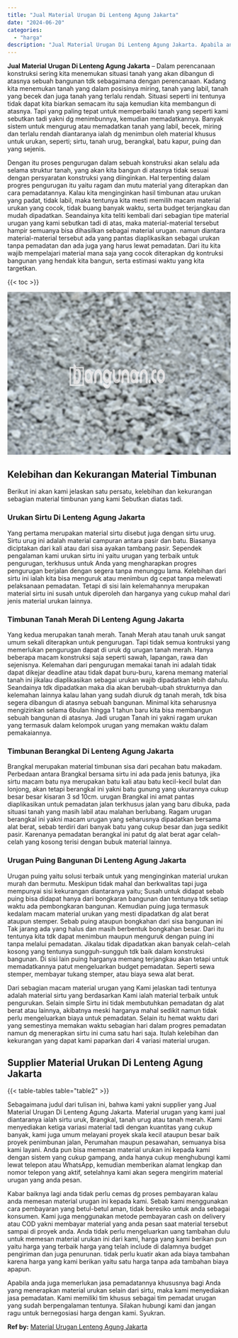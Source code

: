 ```yaml
---
title: "Jual Material Urugan Di Lenteng Agung Jakarta"
date: "2024-06-20"
categories: 
  - "harga"
description: "Jual Material Urugan Di Lenteng Agung Jakarta. Apabila anda juga memerlukan jasa pemadatannya khususnya bagi Anda yang menerapkan material urukan selain dari..."
---
```


**Jual Material Urugan Di Lenteng Agung Jakarta** – Dalam perencanaan konstruksi sering kita menemukan situasi tanah yang akan dibangun di atasnya sebuah bangunan tdk sebagaimana dengan perencanaan. Kadang kita menemukan tanah yang dalam posisinya miring, tanah yang labil, tanah yang becek dan juga tanah yang terlalu rendah. Situasi seperti ini tentunya tidak dapat kita biarkan semacam itu saja kemudian kita membangun di atasnya. Tapi yang paling tepat untuk memperbaiki tanah yang seperti kami sebutkan tadi yakni dg menimbunnya, kemudian memadatkannya. Banyak sistem untuk mengurug atau memadatkan tanah yang labil, becek, miring dan terlalu rendah diantaranya ialah dg menimbun oleh material khusus untuk urukan, seperti; sirtu, tanah urug, berangkal, batu kapur, puing dan yang sejenis.

Dengan itu proses pengurugan dalam sebuah konstruksi akan selalu ada selama struktur tanah, yang akan kita bangun di atasnya tidak sesuai dengan persyaratan konstruksi yang diinginkan. Hal terpenting dalam progres pengurugan itu yaitu ragam dan mutu material yang diterapkan dan cara pemadatannya. Kalau kita menginginkan hasil timbunan atau urukan yang padat, tidak labil, maka tentunya kita mesti memilih macam material urukan yang cocok, tidak buang banyak waktu, serta budget terjangkau dan mudah dipadatkan. Seandainya kita teliti kembali dari sebagian tipe material urugan yang kami sebutkan tadi di atas, maka material-material tersebut hampir semuanya bisa dihasilkan sebagai material urugan. namun diantara material-material tersebut ada yang pantas diaplikasikan sebagai urukan tanpa pemadatan dan ada juga yang harus lewat pemadatan. Dari itu kita wajib mempelajari material mana saja yang cocok diterapkan dg kontruksi bangunan yang hendak kita bangun, serta estimasi waktu yang kita targetkan.

{{< toc >}}

![Jual Material Urugan Di Lenteng Agung Jakarta](/images/jual-urugan-01.png)

## Kelebihan dan Kekurangan Material Timbunan

Berikut ini akan kami jelaskan satu persatu, kelebihan dan kekurangan sebagian material timbunan yang kami Sebutkan diatas tadi.

### Urukan Sirtu Di Lenteng Agung Jakarta

Yang pertama merupakan material sirtu disebut juga dengan sirtu urug. Sirtu urug ini adalah material campuran antara pasir dan batu. Biasanya diciptakan dari kali atau dari sisa ayakan tambang pasir. Sependek pengalaman kami urukan sirtu ini yaitu urugan yang terbaik untuk pengurugan, terkhusus untuk Anda yang mengharapkan progres pengurugan berjalan dengan segera tanpa menunggu lama. Kelebihan dari sirtu ini ialah kita bisa menguruk atau menimbun dg cepat tanpa melewati pelaksanaan pemadatan. Tetapi di sisi lain kelemahannya merupakan material sirtu ini susah untuk diperoleh dan harganya yang cukup mahal dari jenis material urukan lainnya.

### Timbunan Tanah Merah Di Lenteng Agung Jakarta

Yang kedua merupakan tanah merah. Tanah Merah atau tanah uruk sangat umum sekali diterapkan untuk pengurugan. Tapi tidak semua kontruksi yang memerlukan pengurugan dapat di uruk dg urugan tanah merah. Hanya beberapa macam konstruksi saja seperti sawah, lapangan, rawa dan sejenisnya. Kelemahan dari pengurugan memakai tanah ini adalah tidak dapat dikejar deadline atau tidak dapat buru-buru, karena memang material tanah ini jikalau diaplikasikan sebagai urukan wajib dipadatkan lebih dahulu. Seandainya tdk dipadatkan maka dia akan berubah-ubah strukturnya dan kelemahan lainnya kalau lahan yang sudah diuruk dg tanah merah, tdk bisa segera dibangun di atasnya sebuah bangunan. Minimal kita seharusnya mengizinkan selama 6bulan hingga 1 tahun baru kita bisa membangun sebuah bangunan di atasnya. Jadi urugan Tanah ini yakni ragam urukan yang termasuk dalam kelompok urugan yang memakan waktu dalam pemakaiannya.

### Timbunan Berangkal Di Lenteng Agung Jakarta

Brangkal merupakan material timbunan sisa dari pecahan batu makadam. Perbedaan antara Brangkal bersama sirtu ini ada pada jenis batunya, jika sirtu macam batu nya merupakan batu kali atau batu kecil-kecil bulat dan lonjong, akan tetapi berangkal ini yakni batu gunung yang ukurannya cukup besar besar kisaran 3 sd 10cm. urugan Brangkal ini amat pantas diaplikasikan untuk pemadatan jalan terkhusus jalan yang baru dibuka, pada situasi tanah yang masih labil atau malahan berlubang. Ragam urugan berangkal ini yakni macam urugan yang seharusnya dipadatkan bersama alat berat, sebab terdiri dari banyak batu yang cukup besar dan juga sedikit pasir. Karenanya pemadatan berangkal ini patut dg alat berat agar celah-celah yang kosong terisi dengan bubuk material lainnya.

### Urugan Puing Bangunan Di Lenteng Agung Jakarta

Urugan puing yaitu solusi terbaik untuk yang menginginkan material urukan murah dan bermutu. Meskipun tidak mahal dan berkwalitas tapi juga mempunyai sisi kekurangan diantaranya yaitu; Susah untuk didapat sebab puing bisa didapat hanya dari bongkaran bangunan dan tentunya tdk setiap waktu ada pembongkaran bangunan. Kemudian puing juga termasuk kedalam macam material urukan yang mesti dipadatkan dg alat berat ataupun stemper. Sebab puing ataupun bongkahan dari sisa bangunan ini Tak jarang ada yang halus dan masih berbentuk bongkahan besar. Dari itu tentunya kita tdk dapat menimbun maupun menguruk dengan puing ini tanpa melalui pemadatan. Jikalau tidak dipadatkan akan banyak celah-celah kosong yang tentunya sungguh-sungguh tdk baik dalam konstruksi bangunan. Di sisi lain puing harganya memang terjangkau akan tetapi untuk memadatkannya patut mengeluarkan budget pemadatan. Seperti sewa stemper, membayar tukang stemper, atau biaya sewa alat berat.

Dari sebagian macam material urugan yang Kami jelaskan tadi tentunya adalah material sirtu yang berdasarkan Kami ialah material terbaik untuk pengurukan. Selain simple Sirtu ini tidak membutuhkan pemadatan dg alat berat atau lainnya, akibatnya meski harganya mahal sedikit namun tidak perlu mengeluarkan biaya untuk pemadatan. Selain itu hemat waktu dari yang semestinya memakan waktu sebagian hari dalam progres pemadatan namun dg menerapkan sirtu ini cuma satu hari saja. Itulah kelebihan dan kekurangan yang dapat kami paparkan dari 4 variasi material urugan.

## Supplier Material Urukan Di Lenteng Agung Jakarta

{{< table-tables table="table2" >}}

Sebagaimana judul dari tulisan ini, bahwa kami yakni supplier yang Jual Material Urugan Di Lenteng Agung Jakarta. Material urugan yang kami jual diantaranya ialah sirtu uruk, Brangkal, tanah urug atau tanah merah. Kami menyediakan ketiga variasi material tadi dengan kuantitas yang cukup banyak, kami juga umum melayani proyek skala kecil ataupun besar baik proyek penimbunan jalan, Perumahan maupun pesawahan, semuanya bisa kami layani. Anda pun bisa memesan material urukan ini kepada kami dengan sistem yang cukup gampang, anda hanya cukup menghubungi kami lewat telepon atau WhatsApp, kemudian memberikan alamat lengkap dan nomor telepon yang aktif, setelahnya kami akan segera mengirim material urugan yang anda pesan.

Kabar baiknya lagi anda tidak perlu cemas dg proses pembayaran kalau anda memesan material urugan ini kepada kami. Sebab kami menggunakan cara pembayaran yang betul-betul aman, tidak beresiko untuk anda sebagai konsumen. Kami juga menggunakan metode pembayaran cash on delivery atau COD yakni membayar material yang anda pesan saat material tersebut sampai di proyek anda. Anda tidak perlu mengeluarkan uang tambahan dulu untuk memesan material urukan ini dari kami, harga yang kami berikan pun yaitu harga yang terbaik harga yang telah include di dalamnya budget pengiriman dan juga penurunan. tidak perlu kuatir akan ada biaya tambahan karena harga yang kami berikan yaitu satu harga tanpa ada tambahan biaya apapun.

Apabila anda juga memerlukan jasa pemadatannya khususnya bagi Anda yang menerapkan material urukan selain dari sirtu, maka kami menyediakan jasa pemadatan. Kami memiliki tim khusus sebagai tim pemadat urugan yang sudah berpengalaman tentunya. Silakan hubungi kami dan jangan ragu untuk bernegosiasi harga dengan kami. Syukran.

**Ref by:** [Material Urugan Lenteng Agung Jakarta](https://id.wikipedia.org/wiki/Material)
